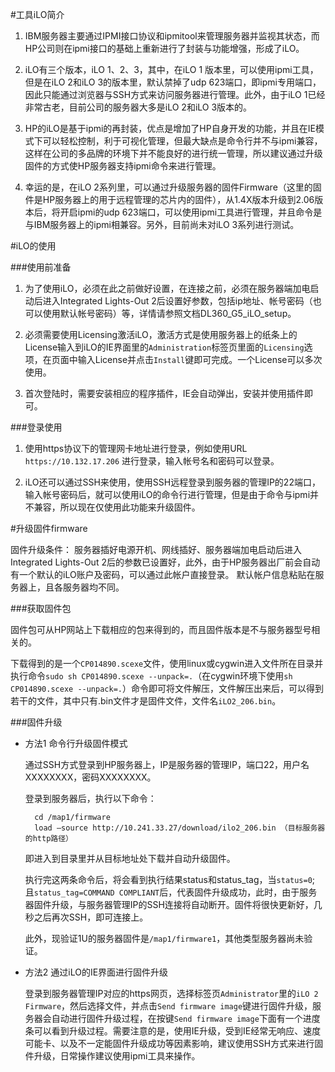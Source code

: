 ﻿
#工具iLO简介

1. IBM服务器主要通过IPMI接口协议和ipmitool来管理服务器并监视其状态，而HP公司则在ipmi接口的基础上重新进行了封装与功能增强，形成了iLO。

1. iLO有三个版本，iLO 1、2、3，其中，在iLO 1 版本里，可以使用ipmi工具，但是在iLO 2和iLO 3的版本里，默认禁掉了udp 623端口，即ipmi专用端口，因此只能通过浏览器与SSH方式来访问服务器进行管理。此外，由于iLO 1已经非常古老，目前公司的服务器大多是iLO 2和iLO 3版本的。

1. HP的iLO是基于ipmi的再封装，优点是增加了HP自身开发的功能，并且在IE模式下可以轻松控制，利于可视化管理，但最大缺点是命令行并不与ipmi兼容，这样在公司的多品牌的环境下并不能良好的进行统一管理，所以建议通过升级固件的方式使HP服务器支持ipmi命令来进行管理。

1. 幸运的是，在iLO 2系列里，可以通过升级服务器的固件Firmware（这里的固件是HP服务器上的用于远程管理的芯片内的固件），从1.4X版本升级到2.06版本后，将开启ipmi的udp 623端口，可以使用ipmi工具进行管理，并且命令是与IBM服务器上的ipmi相兼容。另外，目前尚未对iLO 3系列进行测试。


#iLO的使用

###使用前准备

1. 为了使用iLO，必须在此之前做好设置，在连接之前，必须在服务器端加电启动后进入Integrated Lights-Out 2后设置好参数，包括ip地址、帐号密码（也可以使用默认帐号密码）等，详情请参照文档DL360_G5_iLO_setup。

1. 必须需要使用Licensing激活iLO，激活方式是使用服务器上的纸条上的License输入到iLO的IE界面里的`Administration`标签页里面的`Licensing`选项，在页面中输入License并点击`Install`键即可完成。一个License可以多次使用。

1. 首次登陆时，需要安装相应的程序插件，IE会自动弹出，安装并使用插件即可。


###登录使用

1. 使用https协议下的管理网卡地址进行登录，例如使用URL `https://10.132.17.206` 进行登录，输入帐号名和密码可以登录。

1. iLO还可以通过SSH来使用，使用SSH远程登录到服务器的管理IP的22端口，输入帐号密码后，就可以使用iLO的命令行进行管理，但是由于命令与ipmi并不兼容，所以现在仅使用此功能来升级固件。


#升级固件firmware

固件升级条件： 服务器插好电源开机、网线插好、服务器端加电启动后进入Integrated Lights-Out 2后的参数已设置好，此外，由于HP服务器出厂前会自动有一个默认的iLO账户及密码，可以通过此帐户直接登录。 默认帐户信息粘贴在服务器上，且各服务器均不同。

###获取固件包

固件包可从HP网站上下载相应的包来得到的，而且固件版本是不与服务器型号相关的。

下载得到的是一个`CP014890.scexe`文件，使用linux或cygwin进入文件所在目录并执行命令`sudo sh CP014890.scexe --unpack=.`（在cygwin环境下使用`sh CP014890.scexe --unpack=.`）命令即可将文件解压，文件解压出来后，可以得到若干的文件，其中只有.bin文件才是固件文件，文件名`iLO2_206.bin`。

###固件升级

+ 方法1 命令行升级固件模式

    通过SSH方式登录到HP服务器上，IP是服务器的管理IP，端口22，用户名XXXXXXXX，密码XXXXXXXX。

    登录到服务器后，执行以下命令：

        cd /map1/firmware
        load –source http://10.241.33.27/download/ilo2_206.bin （目标服务器的http路径）

    即进入到目录里并从目标地址处下载并自动升级固件。

    执行完这两条命令后，将会看到执行结果status和status_tag，当`status=0`; 且`status_tag=COMMAND COMPLIANT`后，代表固件升级成功，此时，由于服务器固件升级，与服务器管理IP的SSH连接将自动断开。固件将很快更新好，几秒之后再次SSH，即可连接上。

    此外，现验证1U的服务器固件是`/map1/firmware1`，其他类型服务器尚未验证。

+ 方法2 通过iLO的IE界面进行固件升级

    登录到服务器管理IP对应的https网页，选择标签页`Administrator`里的`iLO 2 Firmware`，然后选择文件，并点击`Send firmware image`键进行固件升级，服务器会自动进行固件升级过程，在按键`Send firmware image`下面有一个进度条可以看到升级过程。需要注意的是，使用IE升级，受到IE经常无响应、速度可能卡、以及不一定能固件升级成功等因素影响，建议使用SSH方式来进行固件升级，日常操作建议使用ipmi工具来操作。
